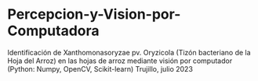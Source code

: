 # Percepcion-y-Vision-por-Computadora
Identificación de Xanthomonasoryzae pv. Oryzicola (Tizón bacteriano de la Hoja del Arroz) en las hojas de arroz mediante visión por computador
(Python: Numpy, OpenCV, Scikit-learn)
Trujillo, julio 2023
